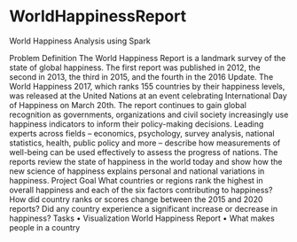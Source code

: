 # WorldHappinessReport

World Happiness Analysis using Spark

Problem Definition
The World Happiness Report is a landmark survey of the state of global happiness. The first report was published in 2012, the second in 2013, the third in 2015, and the fourth in the 2016 Update. The World Happiness 2017, which ranks 155 countries by their happiness levels, was released at the United Nations at an event celebrating International Day of Happiness on March 20th. The report continues to gain global recognition as governments, organizations and civil society increasingly use happiness indicators to inform their policy-making decisions. Leading experts across fields – economics, psychology, survey analysis, national statistics, health, public policy and more – describe how measurements of well-being can be used effectively to assess the progress of nations. The reports review the state of happiness in the world today and show how the new science of happiness explains personal and national variations in happiness.
Project Goal
What countries or regions rank the highest in overall happiness and each of the six factors contributing to happiness? How did country ranks or scores change between the 2015 and 2020 reports? Did any country experience a significant increase or decrease in happiness?
Tasks
•	Visualization World Happiness Report
•	What makes people in a country 
